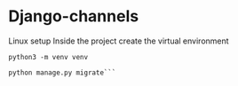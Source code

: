 # Django-channels

Linux setup
Inside the project create the virtual environment 

`python3 -m venv venv`

```python manage.py makemigrations
python manage.py migrate```
